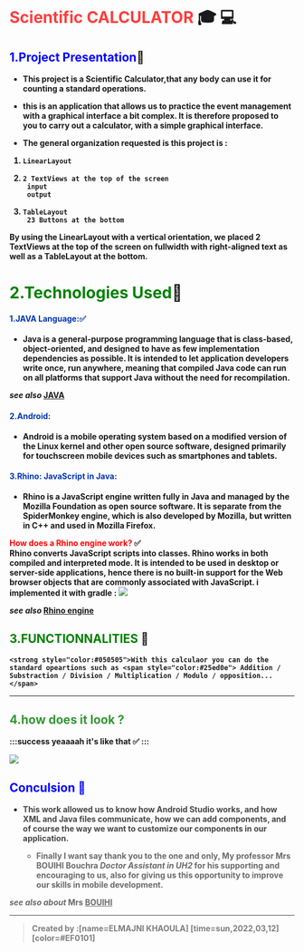 # <strong style="color:#fd0f0f; opacity: 0.80">Scientific CALCULATOR</strong> :mortar_board: :computer:
## <span style="color:blue "> 1.Project Presentation</span>:pushpin: 
* <strong style="color:dark">This project is a Scientific Calculator,that any body can use it for counting a standard operations.
* <strong style="color:dark">this is an
application that allows us to practice the event management with a graphical interface a bit complex. It is therefore proposed to you to carry out a calculator, with a simple graphical interface.

* <strong style="color:dark">The general organization requested is this project is : 
1.     LinearLayout
1.     2 TextViews at the top of the screen 
        input
        output
1.     TableLayout
        23 Buttons at the bottom
    
By using the LinearLayout with a vertical orientation, we
placed 2 TextViews at the top of the screen on fullwidth with right-aligned text as well as a TableLayout at the bottom.
    
# <span style="color:green">2.Technologies Used</span>:pushpin:
 #### <span style="color:#0036ad"> 1.JAVA Language::white_check_mark:</span>
 * <strong style="color:dark">Java is a general-purpose programming language that is class-based, object-oriented, and designed to have as few implementation dependencies as possible. It is intended to let application developers write once, run anywhere, meaning that compiled Java code can run on all platforms that support Java without the need for recompilation. 

*see also* [JAVA](https://en.wikipedia.org/wiki/Java_(programming_language))
#### <span style="color:#0036ad"> 2.Android:</span>
 * <strong style="color:dark">Android is a mobile operating system based on a modified version of the Linux kernel and other open source software, designed primarily for touchscreen mobile devices such as smartphones and tablets.
    
#### <span style="color:#0036ad"> 3.Rhino: JavaScript in Java:</span>
 * <strong style="color:dark">Rhino is a JavaScript engine written fully in Java and managed by the Mozilla Foundation as open source software. It is separate from the SpiderMonkey engine, which is also developed by Mozilla, but written in C++ and used in Mozilla Firefox.

 <strong style="color:red">How does a Rhino engine work?  </strong> :white_check_mark:  
Rhino converts JavaScript scripts into classes. Rhino works in both compiled and interpreted mode. It is intended to be used in desktop or server-side applications, hence there is no built-in support for the Web browser objects that are commonly associated with JavaScript.
    i implemented it with gradle : 
    ![](https://i.imgur.com/jB45Yld.png)

*see also* [Rhino engine](https://javadoc.io/doc/rhino/js/1.6R5/index.html)

 ## <span style="color:green ">3.FUNCTIONNALITIES </span>:pushpin: 
    
    <strong style="color:#050505">With this calculaor you can do the standard opeartions such as <span style="color:#25ed0e"> Addition / Substraction / Division / Multiplication / Modulo / opposition... </span>

  ---
 

 ## <strong style="color: green; opacity: 0.80" >4.how does it look ?</strong>
 
:::success
yeaaaah it's like that :white_check_mark: 
:::     
        
![](https://i.imgur.com/twdfVjD.png)

        
## <strong style="color:blue">Conculsion :100:  </strong>
* <strong style="color: dark ; opacity: 0.80">This work allowed us to know how Android Studio works, and how XML and Java files communicate, how we can add components, and of course the way we want to customize our components in our application.

    * <strong style="color: dark ; opacity: 0.80">Finally I want say thank you to the one and only, My professor Mrs BOUIHI Bouchra *Doctor Assistant in UH2* for his supporting  and encouraging to us, also for giving us this opportunity to improve our skills in mobile development.

*see also about* Mrs [BOUIHI](https://www.linkedin.com/in/bouchra-bouihi-a18110101/)
</strong>
___
> Created by :[name=ELMAJNI KHAOULA]
[time=sun,2022,03,12][color=#EF0101]